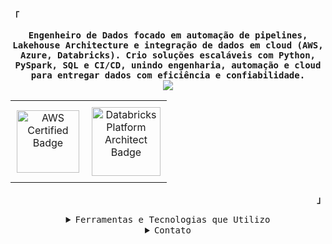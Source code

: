 <!-- Profile -->
<p align="left"><strong><samp>「</samp></strong></p>

<p align="center">
<samp>
<b>
Engenheiro de Dados focado em automação de pipelines, Lakehouse Architecture e integração de dados em cloud (AWS, Azure, Databricks).
Crio soluções escaláveis com Python, PySpark, SQL e CI/CD, unindo engenharia, automação e cloud para entregar dados com eficiência e confiabilidade.
</b>
</samp>
<br align="center">
  <img src="https://readme-typing-svg.herokuapp.com?font=Iosevka&size=16&color=6A0DAD&center=true&width=520&height=45&lines=Transformo+dados+complexos+em+soluções+automatizadas%2C+escaláveis+e+com+propósito.">
</p>

<div align="center">
  <table style="border-collapse: collapse;">
    <tr>
      <td style="padding: 10px; text-align: center;">
        <a href="https://www.credly.com/badges/cac3202a-1fc0-44e6-b637-622c75ab4a15" target="_blank">
          <img src="https://images.credly.com/size/340x340/images/00634f82-b07f-4bbd-a6bb-53de397fc3a6/image.png" alt="AWS Certified Badge" width="100" height="100">
        </a>
      </td>
      <td style="padding: 10px; text-align: center;">
        <a href="https://credentials.databricks.com/0404ebcc-9730-44d5-a1ac-9dd320310962#acc.FBiQvEC8" target="_blank">
          <img src="https://www.databricks.com/sites/default/files/2023-08/fundamentals-badge-platform-architect-aws.svg?v=1692664175" alt="Databricks Platform Architect Badge" width="110" height="110">
        </a>
      </td>
    </tr>
  </table>
</div>

<p align="right"><strong><samp>」</samp></strong></p>

<details align="center">
<summary><samp>Ferramentas e Tecnologias que Utilizo</samp></summary>
<p align="center">
<img src="https://img.shields.io/badge/Python-3776AB?style=for-the-badge&logo=python&logoColor=white" alt="Python">
<img src="https://img.shields.io/badge/AWS-232F3E?style=for-the-badge&logo=amazonaws&logoColor=white" alt="AWS">
<img src="https://img.shields.io/badge/Azure-0078D4?style=for-the-badge&logo=microsoftazure&logoColor=white" alt="Azure">
<img src="https://img.shields.io/badge/SQL-00758F?style=for-the-badge&logo=sql&logoColor=white" alt="SQL">
<img src="https://img.shields.io/badge/Power%20BI-2769B5?style=for-the-badge&logo=powerbi&logoColor=white" alt="Power BI">
<img src="https://img.shields.io/badge/Apache%20Spark-E25A1C?style=for-the-badge&logo=apache-spark&logoColor=white" alt="Apache Spark">
<img src="https://img.shields.io/badge/Databricks-FF6347?style=for-the-badge&logo=databricks&logoColor=white" alt="Databricks">
<img src="https://img.shields.io/badge/Unity%20Catalog-FF9900?style=for-the-badge&logo=databricks&logoColor=white" alt="Unity Catalog">
<img src="https://img.shields.io/badge/Docker-2496ED?style=for-the-badge&logo=docker&logoColor=white" alt="Docker">
<img src="https://img.shields.io/badge/Terraform-7B42A0?style=for-the-badge&logo=terraform&logoColor=white" alt="Terraform">
<img src="https://img.shields.io/badge/Apache%20Kafka-231F20?style=for-the-badge&logo=apache-kafka&logoColor=white" alt="Apache Kafka">
<img src="https://img.shields.io/badge/Apache%20Airflow-017C6D?style=for-the-badge&logo=apache-airflow&logoColor=white" alt="Apache Airflow">
<img src="https://img.shields.io/badge/Git-F05032?style=for-the-badge&logo=git&logoColor=white" alt="Git">
<img src="https://img.shields.io/badge/YAML-000000?style=for-the-badge&logo=yaml&logoColor=white" alt="YAML">
<img src="https://img.shields.io/badge/Bash-4EAA25?style=for-the-badge&logo=gnubash&logoColor=white" alt="Bash">
</p>
</details>

<details align="center">
<summary><samp>Contato</samp></summary>
<p align="center">
<samp>
<a href="https://www.linkedin.com/in/davileyendecker/"><img src="https://img.shields.io/badge/LinkedIn-0077B5?style=for-the-badge&logo=linkedin&logoColor=white" alt="LinkedIn"></a>
<a href="https://wa.me/5521984232310"><img src="https://img.shields.io/badge/WhatsApp-25D366?style=for-the-badge&logo=whatsapp&logoColor=white" alt="WhatsApp"></a>
</samp>
</p>
</details>
